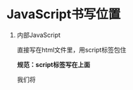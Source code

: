 # JavaScript书写位置

1. 内部JavaScript

  	直接写在html文件里，用script标签包住

  	**规范：script标签写在</body>上面**

  	我们将<script>放在HTML文件的底部附件的原因是浏览器会按照代码在文件中的顺序加载HTML。

  	如果先加载的JavaScript期望修改其下方的HTML，那么它可能由于HTML尚未被加载而失败

```JavaScript
<!-- 内部js -->
    <script>
        // 页面弹出警示框
        alert('你好，js')
    </script>
```

2. 外部JavaScript

​	  代码写在以.js结尾的文件里

 	 **语法：用过script标签，引入到html页面中**

  ```JavaScript
<!-- 外部js -->
    <script src="./js/my.js"></script>
  ```

3. 内联JavaScript

 	 代码写在标签内部

  ```JavaScript
<!-- 内联js -->
    <button onclick="alert('逗你玩')">点击我月薪过万</button>
  ```



